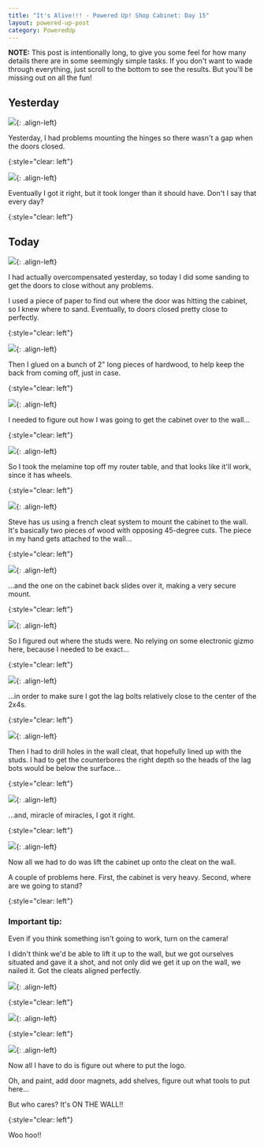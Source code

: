 ```yaml
---
title: "It's Alive!!! - Powered Up! Shop Cabinet: Day 15"
layout: powered-up-post
category: PoweredUp
---
```

**NOTE:** This post is intentionally long, to give you some feel for how many details there are in some seemingly simple tasks. If you don't want to wade through everything, just scroll to the bottom to see the results. But you'll be missing out on all the fun!


## Yesterday

![](/assets/images-posts/powered-up-1/powered-up-1-15-1-01.jpg){: .align-left}

Yesterday, I had problems mounting the hinges so there wasn't a gap when the doors closed.

{:style="clear: left"}

![](/assets/images-posts/powered-up-1/powered-up-1-15-1-02.jpg){: .align-left}

Eventually I got it right, but it took longer than it should have. Don't I say that every day?

{:style="clear: left"}

## Today

![](/assets/images-posts/powered-up-1/powered-up-1-15-1-03.jpg){: .align-left}

I had actually overcompensated yesterday, so today I did some sanding to get the doors to close without any problems.

I used a piece of paper to find out where the door was hitting the cabinet, so I knew where to sand. Eventually, to doors closed pretty close to perfectly.

{:style="clear: left"}

![](/assets/images-posts/powered-up-1/powered-up-1-15-1-04.jpg){: .align-left}

Then I glued on a bunch of 2" long pieces of hardwood, to help keep the back from coming off, just in case.

{:style="clear: left"}

![](/assets/images-posts/powered-up-1/powered-up-1-15-1-05.jpg){: .align-left}

I needed to figure out how I was going to get the cabinet over to the wall...

{:style="clear: left"}

![](/assets/images-posts/powered-up-1/powered-up-1-15-1-06.jpg){: .align-left}

So I took the melamine top off my router table, and that looks like it'll work, since it has wheels.

{:style="clear: left"}

![](/assets/images-posts/powered-up-1/powered-up-1-15-1-07.jpg){: .align-left}

Steve has us using a french cleat system to mount the cabinet to the wall. It's basically two pieces of wood with opposing 45-degree cuts. The piece in my hand gets attached to the wall...

{:style="clear: left"}

![](/assets/images-posts/powered-up-1/powered-up-1-15-1-08.jpg){: .align-left}

...and the one on the cabinet back slides over it, making a very secure mount.

{:style="clear: left"}

![](/assets/images-posts/powered-up-1/powered-up-1-15-1-09.jpg){: .align-left}

So I figured out where the studs were. No relying on some electronic gizmo here, because I needed to be exact...

{:style="clear: left"}

![](/assets/images-posts/powered-up-1/powered-up-1-15-1-10.jpg){: .align-left}

...in order to make sure I got the lag bolts relatively close to the center of the 2x4s.

{:style="clear: left"}

![](/assets/images-posts/powered-up-1/powered-up-1-15-1-11.jpg){: .align-left}

Then I had to drill holes in the wall cleat, that hopefully lined up with the studs. I had to get the counterbores the right depth so the heads of the lag bots would be below the surface...

{:style="clear: left"}

![](/assets/images-posts/powered-up-1/powered-up-1-15-1-12.jpg){: .align-left}

...and, miracle of miracles, I got it right.

{:style="clear: left"}

![](/assets/images-posts/powered-up-1/powered-up-1-15-1-13.jpg){: .align-left}

Now all we had to do was lift the cabinet up onto the cleat on the wall.

A couple of problems here. First, the cabinet is very heavy. Second, where are we going to stand?

{:style="clear: left"}

### Important tip:

Even if you think something isn't going to work, turn on the camera!

I didn't think we'd be able to lift it up to the wall, but we got ourselves situated and gave it a shot, and not only did we get it up on the wall, we nailed it. Got the cleats aligned perfectly.

![](/assets/images-posts/powered-up-1/powered-up-1-15-1-14.jpg){: .align-left}

{:style="clear: left"}

![](/assets/images-posts/powered-up-1/powered-up-1-15-1-15.jpg){: .align-left}

{:style="clear: left"}


![](/assets/images-posts/powered-up-1/powered-up-1-15-1-16.jpg){: .align-left}

Now all I have to do is figure out where to put the logo.

Oh, and paint, add door magnets, add shelves, figure out what tools to put here...

But who cares? It's ON THE WALL!!

{:style="clear: left"}

Woo hoo!!
